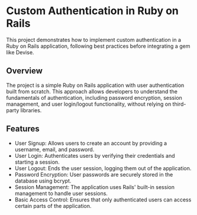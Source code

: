 # Custom Authentication in Ruby on Rails

This project demonstrates how to implement custom authentication in a Ruby on Rails application, following best practices before integrating a gem like Devise.

## Overview

The project is a simple Ruby on Rails application with user authentication built from scratch. This approach allows developers to understand the fundamentals of authentication, including password encryption, session management, and user login/logout functionality, without relying on third-party libraries.

## Features

- User Signup: Allows users to create an account by providing a username, email, and password.
- User Login: Authenticates users by verifying their credentials and starting a session.
- User Logout: Ends the user session, logging them out of the application.
- Password Encryption: User passwords are securely stored in the database using bcrypt.
- Session Management: The application uses Rails' built-in session management to handle user sessions.
- Basic Access Control: Ensures that only authenticated users can access certain parts of the application.
